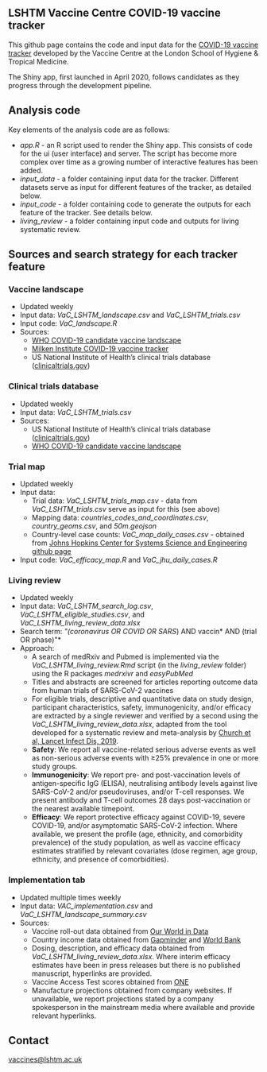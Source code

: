 ## LSHTM Vaccine Centre COVID-19 vaccine tracker

This github page contains the code and input data for the [COVID-19 vaccine tracker](https://vac-lshtm.shinyapps.io/ncov_vaccine_landscape/) developed by the Vaccine Centre at the London School of Hygiene & Tropical Medicine.

The Shiny app, first launched in April 2020, follows candidates as they progress through the development pipeline.

## Analysis code

Key elements of the analysis code are as follows:
- *app.R* - an R script used to render the Shiny app. This consists of code for the ui (user interface) and server. The script has become more complex over time as a growing number of interactive features has been added.
- *input_data* - a folder containing input data for the tracker. Different datasets serve as input for different features of the tracker, as detailed below.
- *input_code* - a folder containing code to generate the outputs for each feature of the tracker. See details below.
- *living_review* - a folder containing input code and outputs for living systematic review.


## Sources and search strategy for each tracker feature

### Vaccine landscape
* Updated weekly
* Input data: *VaC_LSHTM_landscape.csv* and *VaC_LSHTM_trials.csv*
* Input code: *VaC_landscape.R*
* Sources:
  - [WHO COVID-19 candidate vaccine landscape](https://www.who.int/publications/m/item/draft-landscape-of-covid-19-candidate-vaccines)
  - [Milken Institute COVID-19 vaccine tracker](https://www.covid-19vaccinetracker.org)
  - US National Institute of Health’s clinical trials database ([clinicaltrials.gov](https://clinicaltrials.gov))

### Clinical trials database
* Updated weekly
* Input data: *VaC_LSHTM_trials.csv*
* Sources:
  - US National Institute of Health’s clinical trials database ([clinicaltrials.gov](https://clinicaltrials.gov))
  - [WHO COVID-19 candidate vaccine landscape](https://www.who.int/publications/m/item/draft-landscape-of-covid-19-candidate-vaccines)

### Trial map
* Updated weekly
* Input data: 
  - Trial data: *VaC_LSHTM_trials_map.csv* - data from *VaC_LSHTM_trials.csv* serve as input for this (see above)
  - Mapping data: *countries_codes_and_coordinates.csv*, *country_geoms.csv*, and *50m.geojson*
  - Country-level case counts: *VaC_map_daily_cases.csv* - obtained from [Johns Hopkins Center for Systems Science and Engineering github page](https://github.com/CSSEGISandData/COVID-19/tree/master/csse_covid_19_data/csse_covid_19_time_series)
* Input code: *VaC_efficacy_map.R* and *VaC_jhu_daily_cases.R*

### Living review
* Updated weekly
* Input data: *VaC_LSHTM_search_log.csv*, *VaC_LSHTM_eligible_studies.csv*,  and *VaC_LSHTM_living_review_data.xlsx*
* Search term: *"(coronavirus OR COVID OR SARS*) AND vaccin* AND (trial OR phase)"*
* Approach:
  - A search of medRxiv and Pubmed is implemented via the *VaC_LSHTM_living_review.Rmd* script (in the *living_review* folder) using the R packages *medrxivr* and *easyPubMed*
  - Titles and abstracts are screened for articles reporting outcome data from human trials of SARS-CoV-2 vaccines
  -  For eligible trials, descriptive and quantitative data on study design, participant characteristics, safety, immunogenicity, and/or efficacy are extracted by a single reviewer and verified by a second using the *VaC_LSHTM_living_review_data.xlsx*, adapted from the tool developed for a systematic review and meta-analysis by [Church et al, Lancet Infect Dis, 2019](https://www.thelancet.com/journals/laninf/article/PIIS1473-3099(18)30602-9/fulltext). 
  - **Safety**: We report all vaccine-related serious adverse events as well as non-serious adverse events with ≥25% prevalence in one or more study groups. 
  - **Immunogenicity**: We report  pre- and post-vaccination levels of antigen-specific IgG (ELISA), neutralising antibody levels against live SARS-CoV-2 and/or pseudoviruses, and/or T-cell responses. We present antibody and T-cell outcomes 28 days post-vaccination or the nearest available timepoint.
  - **Efficacy**: We report protective efficacy against COVID-19, severe COVID-19, and/or asymptomatic SARS-CoV-2 infection. Where available, we present the profile (age, ethnicity, and comorbidity prevalence) of the study population, as well as vaccine efficacy estimates stratified by relevant covariates (dose regimen, age group, ethnicity, and presence of comorbidities).

### Implementation tab
* Updated multiple times  weekly
* Input data: *VAC_implementation.csv* and *VaC_LSHTM_landscape_summary.csv*
* Sources:
  - Vaccine roll-out data obtained from [Our World in Data](https://ourworldindata.org/covid-vaccinations)
  - Country income data obtained from [Gapminder](https://www.gapminder.org/tools/) and [World Bank](https://data.worldbank.org)
  - Dosing, description, and efficacy data obtained from *VaC_LSHTM_living_review_data.xlsx*. Where interim efficacy estimates have been in press releases but there is no published manuscript, hyperlinks are provided.
  - Vaccine Access Test scores obtained from [ONE](https://www.one.org/international/vaccine-access-test/)
  - Manufacture projections obtained from company websites. If unavailable, we report projections stated by a company spokesperson in the mainstream media where available and provide relevant hyperlinks.

## Contact
vaccines@lshtm.ac.uk
